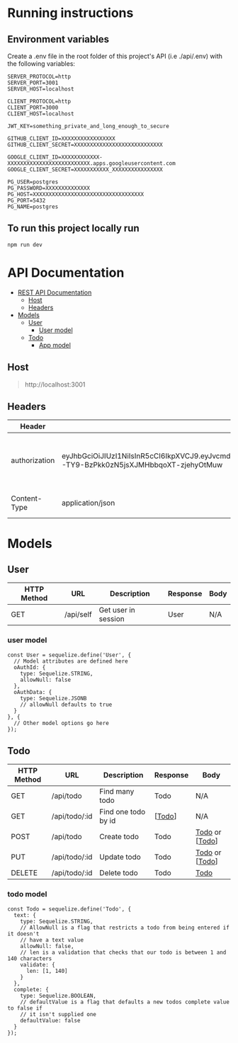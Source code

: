 # Running instructions

## Environment variables

Create a .env file in the root folder of this project's API (i.e ./api/.env) with the following variables:

```
SERVER_PROTOCOL=http
SERVER_PORT=3001
SERVER_HOST=localhost

CLIENT_PROTOCOL=http
CLIENT_PORT=3000
CLIENT_HOST=localhost

JWT_KEY=something_private_and_long_enough_to_secure

GITHUB_CLIENT_ID=XXXXXXXXXXXXXXXXX
GITHUB_CLIENT_SECRET=XXXXXXXXXXXXXXXXXXXXXXXXXXXX

GOOGLE_CLIENT_ID=XXXXXXXXXXXX-XXXXXXXXXXXXXXXXXXXXXXXXXX.apps.googleusercontent.com
GOOGLE_CLIENT_SECRET=XXXXXXXXXXX_XXXXXXXXXXXXXXXX

PG_USER=postgres
PG_PASSWORD=XXXXXXXXXXXXXX
PG_HOST=XXXXXXXXXXXXXXXXXXXXXXXXXXXXXXXXXXX
PG_PORT=5432
PG_NAME=postgres
```

## To run this project locally run

```
npm run dev
```

# API Documentation

- [REST API Documentation](#api-documentation)
  * [Host](#host)
  * [Headers](#headers)
- [Models](#models)
  * [User](#user)
    + [User model](#user-model)
  * [Todo](#todo)
    + [App model](#todo-model)

## Host
> http://localhost:3001

## Headers
Header | Value | Description
------------ | ------------- | -------------
authorization | eyJhbGciOiJIUzI1NiIsInR5cCI6IkpXVCJ9.eyJvcmdhbml6YXRpb25JZCI6MiwibmFtZSI6IkdhbGVubyJ9.M7aiCB-TY9-BzPkk0zN5jsXJMHbbqoXT-zjehyOtMuw |  JWT generated through this APIs authentication endpoints
Content-Type | application/json | Requests body must be JSON

# Models


## User
HTTP Method | URL | Description | Response | Body
------------ | ------------- | ------------- | ------------- | -------------
GET | /api/self | Get user in session | User | N/A

### user model
```
const User = sequelize.define('User', {
  // Model attributes are defined here
  oAuthId: {
    type: Sequelize.STRING,
    allowNull: false
  },
  oAuthData: {
    type: Sequelize.JSONB
    // allowNull defaults to true
  }
}, {
  // Other model options go here
});
```

## Todo
HTTP Method | URL | Description | Response | Body
------------ | ------------- | ------------- | ------------- | -------------
GET | /api/todo | Find many todo | Todo | N/A
GET | /api/todo/:id | Find one todo by id | [[Todo](#todo-model)] | N/A
POST | /api/todo | Create todo | Todo | [Todo](#todo-model) or [[Todo](#todo-model)]
PUT | /api/todo/:id | Update todo | Todo | [Todo](#todo-model) or [[Todo](#todo-model)]
DELETE | /api/todo/:id | Delete todo | Todo | [Todo](#todo-model)

### todo model
```
const Todo = sequelize.define('Todo', {
  text: {
    type: Sequelize.STRING,
    // AllowNull is a flag that restricts a todo from being entered if it doesn't
    // have a text value
    allowNull: false,
    // len is a validation that checks that our todo is between 1 and 140 characters
    validate: {
      len: [1, 140]
    }
  },
  complete: {
    type: Sequelize.BOOLEAN,
    // defaultValue is a flag that defaults a new todos complete value to false if
    // it isn't supplied one
    defaultValue: false
  }
});
```
